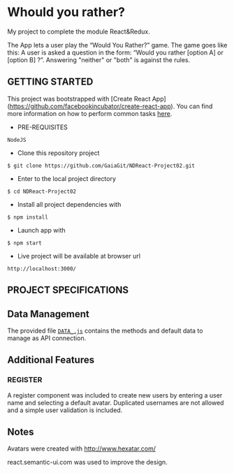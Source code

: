 # Whould you rather?
My project to complete the module React&Redux.

The App lets a user play the “Would You Rather?” game. The game goes like this: A user is asked a question in the form: “Would you rather [option A] or [option B] ?”. Answering "neither" or "both" is against the rules.

## GETTING STARTED
This project was bootstrapped with [Create React App] (https://github.com/facebookincubator/create-react-app).
You can find more information on how to perform common tasks [here](https://github.com/facebookincubator/create-react-app/blob/master/packages/react-scripts/template/README.md).

* PRE-REQUISITES
~~~
NodeJS
~~~

* Clone this repository project
~~~
$ git clone https://github.com/GaiaGit/NDReact-Project02.git
~~~
* Enter to the local project directory
~~~
$ cd NDReact-Project02
~~~
* Install all project dependencies with
~~~
$ npm install
~~~
* Launch app with
~~~
$ npm start
~~~
* Live project will be available at browser url
~~~
http://localhost:3000/
~~~


## PROJECT SPECIFICATIONS
## Data Management

The provided file [`DATA_.js`](src/DATA_.js) contains the methods and default data to manage as API connection.


## Additional Features
### REGISTER
A register component was included to create new users by entering a user name and selecting a default avatar.
Duplicated usernames are not allowed and a simple user validation is included.

## Notes
Avatars were created with http://www.hexatar.com/

react.semantic-ui.com was used to improve the design.
